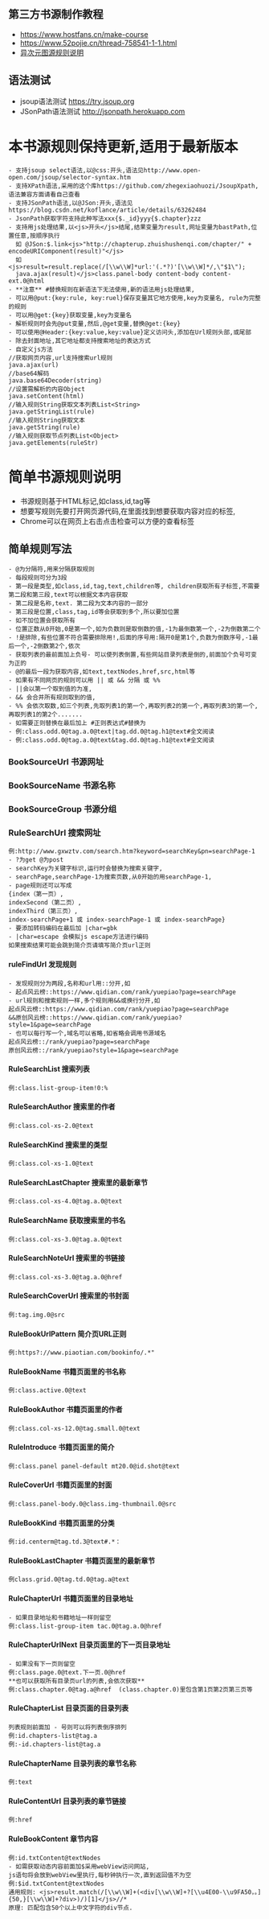 ## 第三方书源制作教程
- https://www.hostfans.cn/make-course
- https://www.52pojie.cn/thread-758541-1-1.html
- [异次元图源规则说明](https://github.com/mabDc/cartoon-rule/blob/master/RuleSupport.md)

## 语法测试
- jsoup语法测试 https://try.jsoup.org
- JSonPath语法测试 http://jsonpath.herokuapp.com

# 本书源规则保持更新,适用于最新版本
```
- 支持jsoup select语法,以@css:开头,语法见http://www.open-open.com/jsoup/selector-syntax.htm
- 支持XPath语法,采用的这个库https://github.com/zhegexiaohuozi/JsoupXpath, 语法兼容方面请看自己查看
- 支持JSonPath语法,以@JSon:开头,语法见 https://blog.csdn.net/koflance/article/details/63262484
- JsonPath获取字符支持此种写法xxx{$._id}yyy{$.chapter}zzz
- 支持用js处理结果,以<js>开头</js>结尾,结果变量为result,网址变量为bastPath,位置任意,按顺序执行
  如 @JSon:$.link<js>"http://chapterup.zhuishushenqi.com/chapter/" + encodeURIComponent(result)"</js>
  如 <js>result=result.replace(/[\\w\\W]*url:'(.*?)'[\\w\\W]*/,\"$1\");
  java.ajax(result)</js>class.panel-body content-body content-ext.0@html
- **注意** #替换规则在新语法下无法使用,新的语法用js处理结果,
- 可以用@put:{key:rule, key:ruel}保存变量其它地方使用,key为变量名, rule为完整的规则
- 可以用@get:{key}获取变量,key为变量名
- 解析规则时会先@put变量,然后,@get变量,替换@get:{key}
- 可以使用@Header:{key:value,key:value}定义访问头,添加在Url规则头部,或尾部
- 除去封面地址,其它地址都支持搜索地址的表达方式
- 自定义js方法
//获取网页内容,url支持搜索url规则
java.ajax(url)
//base64解码
java.base64Decoder(string)
//设置需解析的内容Object
java.setContent(html)
//输入规则String获取文本列表List<String>
java.getStringList(rule)
//输入规则String获取文本
java.getString(rule)
//输入规则获取节点列表List<Object>
java.getElements(ruleStr)
```

# 简单书源规则说明
- 书源规则基于HTML标记,如class,id,tag等
- 想要写规则先要打开网页源代码,在里面找到想要获取内容对应的标签,
- Chrome可以在网页上右击点击检查可以方便的查看标签

## 简单规则写法
```
- @为分隔符,用来分隔获取规则
- 每段规则可分为3段
- 第一段是类型,如class,id,tag,text,children等, children获取所有子标签,不需要第二段和第三段,text可以根据文本内容获取
- 第二段是名称,text. 第二段为文本内容的一部分
- 第三段是位置,class,tag,id等会获取到多个,所以要加位置
- 如不加位置会获取所有
- 位置正数从0开始,0是第一个,如为负数则是取倒数的值,-1为最倒数第一个,-2为倒数第二个
- !是排除,有些位置不符合需要排除用!,后面的序号用:隔开0是第1个,负数为倒数序号,-1最后一个,-2倒数第2个,依次
- 获取列表的最前面加上负号- 可以使列表倒置,有些网站目录列表是倒的,前面加个负号可变为正的
- @的最后一段为获取内容,如text,textNodes,href,src,html等
- 如果有不同网页的规则可以用 || 或 && 分隔 或 %%
- ||会以第一个取到值的为准,
- && 会合并所有规则取到的值,
- %% 会依次取数,如三个列表,先取列表1的第一个,再取列表2的第一个,再取列表3的第一个,再取列表1的第2个.......
- 如需要正则替换在最后加上 #正则表达式#替换为
- 例:class.odd.0@tag.a.0@text|tag.dd.0@tag.h1@text#全文阅读
- 例:class.odd.0@tag.a.0@text&tag.dd.0@tag.h1@text#全文阅读
```

### BookSourceUrl 书源网址
### BookSourceName 书源名称
### BookSourceGroup 书源分组
### RuleSearchUrl 搜索网址
```
例:http://www.gxwztv.com/search.htm?keyword=searchKey&pn=searchPage-1
- ?为get @为post
- searchKey为关键字标识,运行时会替换为搜索关键字,
- searchPage,searchPage-1为搜索页数,从0开始的用searchPage-1,
- page规则还可以写成
{index（第一页）, 
indexSecond（第二页）, 
indexThird（第三页）, 
index-searchPage+1 或 index-searchPage-1 或 index-searchPage}
- 要添加转码编码在最后加 |char=gbk
- |char=escape 会模拟js escape方法进行编码
如果搜索结果可能会跳到简介页请填写简介页url正则
```

#### ruleFindUrl 发现规则
```
- 发现规则分为两段,名称和url用::分开,如
- 起点风云榜::https://www.qidian.com/rank/yuepiao?page=searchPage
- url规则和搜索规则一样,多个规则用&&或换行分开,如
起点风云榜::https://www.qidian.com/rank/yuepiao?page=searchPage
&&原创风云榜::https://www.qidian.com/rank/yuepiao?style=1&page=searchPage
- 也可以每行写一个,域名可以省略,如省略会调用书源域名
起点风云榜::/rank/yuepiao?page=searchPage
原创风云榜::/rank/yuepiao?style=1&page=searchPage
```

#### RuleSearchList 搜索列表
```
例:class.list-group-item!0:%
```

#### RuleSearchAuthor 搜索里的作者
```
例:class.col-xs-2.0@text
```

#### RuleSearchKind 搜索里的类型
```
例:class.col-xs-1.0@text
```

#### RuleSearchLastChapter 搜索里的最新章节
```
例:class.col-xs-4.0@tag.a.0@text
```

#### RuleSearchName 获取搜索里的书名
```
例:class.col-xs-3.0@tag.a.0@text
```

#### RuleSearchNoteUrl 搜索里的书链接
```
例:class.col-xs-3.0@tag.a.0@href
```

#### RuleSearchCoverUrl 搜索里的书封面
```
例:tag.img.0@src
```

#### RuleBookUrlPattern 简介页URL正则
```
例:https?://www.piaotian.com/bookinfo/.*"
```

#### RuleBookName 书籍页面里的书名称
```
例:class.active.0@text
```

#### RuleBookAuthor 书籍页面里的作者
```
例:class.col-xs-12.0@tag.small.0@text
```

#### RuleIntroduce 书籍页面里的简介
```
例:class.panel panel-default mt20.0@id.shot@text
```

#### RuleCoverUrl 书籍页面里的封面
```
例:class.panel-body.0@class.img-thumbnail.0@src
```

#### RuleBookKind 书籍页面里的分类
```
例:id.centerm@tag.td.3@text#.*：
```

#### RuleBookLastChapter 书籍页面里的最新章节
```
例class.grid.0@tag.td.0@tag.a@text
```

#### RuleChapterUrl 书籍页面里的目录地址
```
- 如果目录地址和书籍地址一样则留空
例:class.list-group-item tac.0@tag.a.0@href
```

#### RuleChapterUrlNext 目录页面里的下一页目录地址
```
- 如果没有下一页则留空
例:class.page.0@text.下一页.0@href
**也可以获取所有目录页url的列表,会依次获取**
例:class.chapter.0@tag.a@href  (class.chapter.0)里包含第1页第2页第三页等
```

#### RuleChapterList 目录页面的目录列表
```
列表规则前面加 - 号则可以将列表倒序排列
例:id.chapters-list@tag.a
例:-id.chapters-list@tag.a
```

#### RuleChapterName 目录列表的章节名称
```
例:text
```

#### RuleContentUrl 目录列表的章节链接
```
例:href
```

#### RuleBookContent 章节内容
```
例:id.txtContent@textNodes
- 如需获取动态内容前面加$采用webView访问网站,
js语句将会放到webView里执行,每秒钟执行一次,直到返回值不为空
例:$id.txtContent@textNodes
通用规则: <js>result.match(/[\\w\\W]+(<div[\\w\\W]+?[\\u4E00-\\u9FA50，。]{50,}[\\w\\W]+?div>)/)[1]</js>//*
原理: 匹配包含50个以上中文字符的div节点.
```
